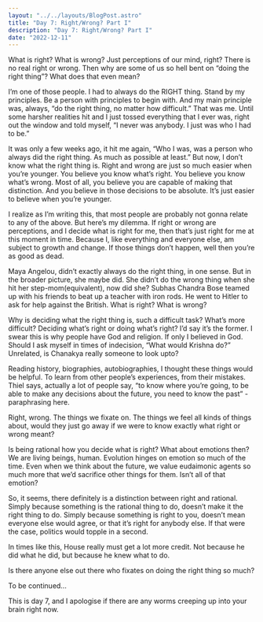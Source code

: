 ```yaml
---
layout: "../../layouts/BlogPost.astro"
title: "Day 7: Right/Wrong? Part I"
description: "Day 7: Right/Wrong? Part I"
date: "2022-12-11"
---
```


What is right? What is wrong? Just perceptions of our mind, right? There is no real right or wrong. Then why are some of us so hell bent on “doing the right thing”? What does that even mean?

I’m one of those people. I had to always do the RIGHT thing. Stand by my principles. Be a person with principles to begin with. And my main principle was, always, “do the right thing, no matter how difficult.” That was me. Until some harsher realities hit and I just tossed everything that I ever was, right out the window and told myself, “I never was anybody. I just was who I had to be.”

It was only a few weeks ago, it hit me again, “Who I was, was a person who always did the right thing. As much as possible at least.” But now, I don’t know what the right thing is. Right and wrong are just so much easier when you’re younger. You believe you know what’s right. You believe you know what’s wrong. Most of all, you believe you are capable of making that distinction. And you believe in those decisions to be absolute. It’s just easier to believe when you’re younger.

I realize as I’m writing this, that most people are probably not gonna relate to any of the above. But here’s my dilemma. If right or wrong are perceptions, and I decide what is right for me, then that’s just right for me at this moment in time. Because I, like everything and everyone else, am subject to growth and change. If those things don’t happen, well then you’re as good as dead.

Maya Angelou, didn’t exactly always do the right thing, in one sense. But in the broader picture, she maybe did. She didn’t do the wrong thing when she hit her step-mom(equivalent), now did she? Subhas Chandra Bose teamed up with his friends to beat up a teacher with iron rods. He went to Hitler to ask for help against the British. What is right? What is wrong?

Why is deciding what the right thing is, such a difficult task? What’s more difficult? Deciding what’s right or doing what’s right? I’d say it’s the former. I swear this is why people have God and religion. If only I believed in God. Should I ask myself in times of indecision, “What would Krishna do?” Unrelated, is Chanakya really someone to look upto?

Reading history, biographies, autobiographies, I thought these things would be helpful. To learn from other people’s experiences, from their mistakes. Thiel says, actually a lot of people say, “to know where you’re going, to be able to make any decisions about the future, you need to know the past” - paraphrasing here.

Right, wrong. The things we fixate on. The things we feel all kinds of things about, would they just go away if we were to know exactly what right or wrong meant?

Is being rational how you decide what is right? What about emotions then? We are living beings, human. Evolution hinges on emotion so much of the time. Even when we think about the future, we value eudaimonic agents so much more that we’d sacrifice other things for them. Isn’t all of that emotion?

So, it seems, there definitely is a distinction between right and rational. Simply because something is the rational thing to do, doesn’t make it the right thing to do. Simply because something is right to you, doesn’t mean everyone else would agree, or that it’s right for anybody else. If that were the case, politics would topple in a second.

In times like this, House really must get a lot more credit. Not because he did what he did, but because he knew what to do.

Is there anyone else out there who fixates on doing the right thing so much?

To be continued…

This is day 7, and I apologise if there are any worms creeping up into your brain right now.

